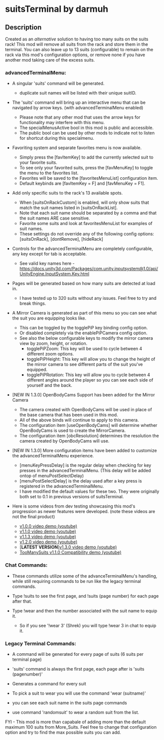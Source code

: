 # suitsTerminal by darmuh

## Description

Created as an *alternative* solution to having too many suits on the suits rack! This mod will remove all suits from the rack and store them in the terminal.
You can also leave up to 13 suits (configurable) to remain on the rack via this mod's configuration options, or remove none if you have another mod taking care of the excess suits.

### advancedTerminalMenu:

 - A singular 'suits' command will be generated.
	- duplicate suit names will be listed with their unique suitID.

 - The 'suits' command will bring up an interactive menu that can be navigated by arrow keys. (with advancedTerminalMenu enabled)
	- Please note that any other mod that uses the arrow keys for functionality may interfere with this menu.
	- The specialMenusActive bool in this mod is public and accessible.
	- The public bool can be used by other mods to indicate not to listen for shortcut during this specialmenu.

 - Favoriting system and separate favorites menu is now available.
	- Simply press the [favItemKey] to add the currently selected suit to your favorite suits.
	- To see only your favorited suits, press the [favMenuKey] to toggle the menu to the favorites list.
	- Favorites will be saved to the [favoritesMenuList] configuration item.
	- Default keybinds are [favItemKey = F] and [favMenuKey = F1].

 - Add only specific suits to the rack's 13 available spots.
	- When [suitsOnRackCustom] is enabled, will only show suits that match the suit names listed in [suitsOnRackList].
	- Note that each suit name should be separated by a comma and that the suit names ARE case sensitive.
	- Favorite some suits and look at favoritesMenuList for examples of suit names.
	- These settings do not override any of the following config options: [suitsOnRack], [dontRemove], [hideRack]

 - Controls for the advancedTerminalMenu are completely configurable, any key except for tab is acceptable.
	- See valid key names here - https://docs.unity3d.com/Packages/com.unity.inputsystem@1.0/api/UnityEngine.InputSystem.Key.html

 - Pages will be generated based on how many suits are detected at load in.
	- I have tested up to 320 suits without any issues. Feel free to try and break things.

 - A Mirror Camera is generated as part of this menu so you can see what the suit you are equipping looks like.
	- This can be toggled by the togglePiP key binding config option.
	- Or disabled completely via the enablePiPCamera config option.
	- See also the below configurable keys to modify the mirror camera view by zoom, height, or rotation.
		- togglePiPZoom: This key will be used to cycle between 4 different zoom options.
		- togglePiPHeight: This key will allow you to change the height of the mirror camera to see different parts of the suit you've equipped.
		- togglePiPRotation: This key will allow you to cycle between 4 different angles around the player so you can see each side of yourself and the back.
 
 - [NEW IN 1.3.0] OpenBodyCams Support has been added for the Mirror Camera
	- The camera created with OpenBodyCams will be used in place of the base camera that has been used in this mod.
	- All of the above binds will continue to apply to this camera.
	- The configuration item [useOpenBodyCams] will determine whether OpenBodyCams is used to create the MirrorCamera.
	- The configuration item [obcResolution] determines the resolution the camera created by OpenBodyCams will use.

 - [NEW IN 1.3.0] More configuration items have been added to customize the advancedTerminalMenu experience.
	- [menuKeyPressDelay] is the regular delay when checking for key presses in the advancedTerminalMenu. (This delay will be added ontop of menuPostSelectDelay)
	- [menuPostSelectDelay] is the delay used after a key press is registered in the advancedTerminalMenu.
	- I have modified the default values for these two. They were originally both set to 0.1 in previous versions of suitsTerminal.
	
 - Here is some videos from dev testing showcasing this mod's progression as newer features were developed. (note these videos are not the final product) 
	- [v1.0.0 video demo (youtube)](https://www.youtube.com/watch?v=4qNo0Qn6zJk)
	- [v1.1.0 video demo (youtube)](https://www.youtube.com/watch?v=bOm86ieLVfM)
	- [v1.1.3 video demo (youtube)](https://www.youtube.com/watch?v=6fJ2Vm1iekQ)
	- [v1.2.0 video demo (youtube)](https://www.youtube.com/watch?v=lCWSDqoQolU)
	- [**LATEST VERSION**][v1.3.0 video demo (youtube)](https://www.youtube.com/watch?v=7QvVdqLiAsg)
	- [TooManySuits v1.1.0 Compatibility demo (youtube)](https://www.youtube.com/watch?v=CzcAo6pFM4k)
	
### Chat Commands:

 - These commands utilize some of the advanceTerminalMenu's handling, while still requiring commands to be run like the legacy terminal commands.

 - Type !suits to see the first page, and !suits (page number) for each page after that.

 - Type !wear and then the number associated with the suit name to equip it.
	- So if you see '!wear 3' (Shrek) you will type !wear 3 in chat to equip it.

### Legacy Terminal Commands:

 - A command will be generated for every page of suits (6 suits per terminal page)

 - 'suits' command is always the first page, each page after is 'suits (pagenumber)'

 - Generates a command for every suit

 - To pick a suit to wear you will use the command 'wear (suitname)'

 - you can see each suit name in the suits page commands

 - use command 'randomsuit' to wear a random suit from the list.

FYI - This mod is more than capabale of adding more than the default maximum 100 suits from More_Suits. Feel free to change that configuration option and try to find the max possible suits you can add.

